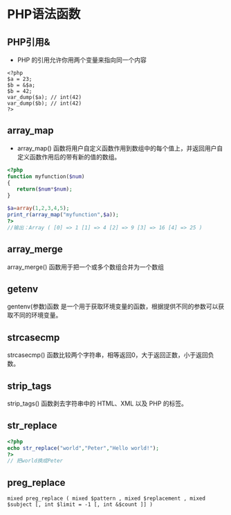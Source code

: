 # PHP语法函数
## PHP引用&
- PHP 的引用允许你用两个变量来指向同一个内容
```
<?php
$a = 23;
$b = &$a;
$b = 42;
var_dump($a); // int(42)
var_dump($b); // int(42)
?>
```

## array_map
- array_map() 函数将用户自定义函数作用到数组中的每个值上，并返回用户自定义函数作用后的带有新的值的数组。
```php
<?php
function myfunction($num)
{
   return($num*$num);
}

$a=array(1,2,3,4,5);
print_r(array_map("myfunction",$a));
?>
//输出：Array ( [0] => 1 [1] => 4 [2] => 9 [3] => 16 [4] => 25 )
```
## array_merge
array_merge() 函数用于把一个或多个数组合并为一个数组

## getenv
gentenv(参数)函数 是一个用于获取环境变量的函数，根据提供不同的参数可以获取不同的环境变量。

## strcasecmp
strcasecmp() 函数比较两个字符串，相等返回0，大于返回正数，小于返回负数。
## strip_tags
strip_tags() 函数剥去字符串中的 HTML、XML 以及 PHP 的标签。
## str_replace

```php
<?php
echo str_replace("world","Peter","Hello world!");
?>
// 把world换成Peter
```

## preg_replace
```
mixed preg_replace ( mixed $pattern , mixed $replacement , mixed $subject [, int $limit = -1 [, int &$count ]] )
```